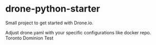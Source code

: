 # drone-python-starter
Small project to get started with Drone.io.

Adjust drone.yaml with your specific configurations like docker repo.
Toronto Dominion Test 
